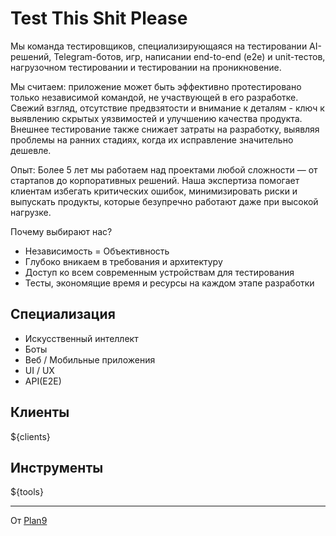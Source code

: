 # Test This Shit Please

Мы команда тестировщиков, специализирующаяся на тестировании AI-решений, Telegram-ботов, игр, написании end-to-end (e2e) и unit-тестов, нагрузочном тестировании и тестировании на проникновение.

Мы считаем: приложение может быть эффективно протестировано только независимой командой, не участвующей в его разработке. Свежий взгляд, отсутствие предвзятости и внимание к деталям - ключ к выявлению скрытых уязвимостей и улучшению качества продукта. Внешнее тестирование также снижает затраты на разработку, выявляя проблемы на ранних стадиях, когда их исправление значительно дешевле.

Опыт: Более 5 лет мы работаем над проектами любой сложности — от стартапов до корпоративных решений. Наша экспертиза помогает клиентам избегать критических ошибок, минимизировать риски и выпускать продукты, которые безупречно работают даже при высокой нагрузке.

Почему выбирают нас?

- Независимость = Объективность
- Глубоко вникаем в требования и архитектуру 
- Доступ ко всем современным устройствам для тестирования
- Тесты, экономящие время и ресурсы на каждом этапе разработки


## Специализация
- Искусственный интеллект
- Боты
- Веб / Мобильные приложения
- UI / UX
- API(E2E)

## Клиенты
${clients}

## Инструменты
${tools}

---

От <a href="https://plan9.tech" target="_blank">Plan9</a>
